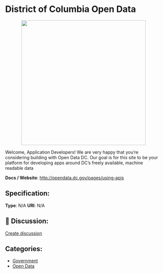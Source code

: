 # District of Columbia Open Data
<p align="center">
    <img width="400" src="https://raw.githubusercontent.com/apis-list/apis-list/main/apis/district-of-columbia-open-data/logo_256x256.png" />
</p>

Welcome, Application Developers! We are very happy that you’re considering building with Open Data DC.  Our goal is for this site to be your platform for developing apps around DC’s freely available, machine readable data

**Docs / Website**: http://opendata.dc.gov/pages/using-apis

## Specification:
**Type**:  N/A 
**URI**:  N/A 

## 💬 Discussion:
[Create discussion](https://github.com/apis-list/apis-list/discussions/new)

## Categories:
- [Government](https://github.com/apis-list/apis-list#government)
- [Open Data](https://github.com/apis-list/apis-list#open-data)



